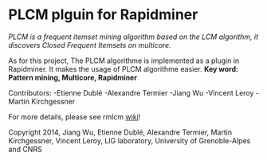 PLCM plguin for Rapidminer
===========================

*PLCM is a frequent itemset mining algorithm based on the LCM algorithm, it discovers Closed Frequent Itemsets on multicore.*

As for this project, The PLCM algorithme is implemented as a plugin in Rapidminer. It makes the usage of PLCM algorithme easier. 
**Key word: Pattern mining, Multicore, Rapidminer**

Contributors:
-Etienne Dublé
-Alexandre Termier
-Jiang Wu
-Vincent Leroy
-Martin Kirchgessner

For more details, please see rmlcm [wiki](https://github.com/slide-lig/rmlcm/wiki)!

Copyright 2014, Jiang Wu, Etienne Dublé, Alexandre Termier, Martin Kirchgessner, Vincent Leroy, LIG laboratory, University of Grenoble-Alpes and CNRS
